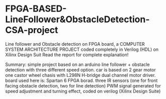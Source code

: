 # FPGA-BASED-LineFollower&ObstacleDetection-CSA-project
Line follower and Obstacle detection on FPGA board, a COMPUTER SYSTEM ARCHITECTURE PROJECT coded completely in Verilog (HDL) on Xilinx Design Suit
Read the report for complete explanation!

Summary: simple project based on an arduino line follower + obstacle detection with three different speed option. car is based on 2 gear motor one castor wheel chasis with L298N H-bridge dual channel motor driver. board used here is: Spartan 6 FPGA borad. three IR sensors (one for front facing obstacle detection, two for line detection) PWM signal generated for speed adjustment and turning effect, coded on verilog (Xilinx Design Suite)
